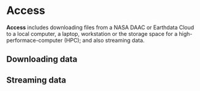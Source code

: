 # Access

**Access** includes downloading files from a NASA DAAC or Earthdata Cloud to a local computer, a laptop, workstation or the storage space for a high-performace-computer (HPC); and also streaming data.


## Downloading data


## Streaming data
